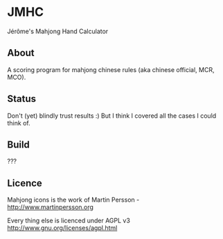 JMHC
====

Jérôme's Mahjong Hand Calculator

About
-----

A scoring program for mahjong chinese rules (aka chinese official, MCR, MCO).

Status
------

Don't (yet) blindly trust results :)
But I think I covered all the cases I could think of.


Build
------
 
???


Licence
-------
Mahjong icons is the work of Martin Persson - http://www.martinpersson.org

Every thing else is licenced under AGPL v3
http://www.gnu.org/licenses/agpl.html
